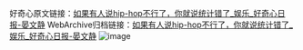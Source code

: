 好奇心原文链接：[如果有人说hip-hop不行了，你就说统计错了_娱乐_好奇心日报-晏文静](https://www.qdaily.com/articles/5294.html)
WebArchive归档链接：[如果有人说hip-hop不行了，你就说统计错了_娱乐_好奇心日报-晏文静](http://web.archive.org/web/20160630000529/http://www.qdaily.com/articles/5294.html)
![image](http://ww3.sinaimg.cn/large/007d5XDply1g3wgzz5j06j30u02oj4qp)